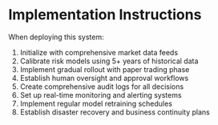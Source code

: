 # Implementation Instructions

When deploying this system:
1. Initialize with comprehensive market data feeds
2. Calibrate risk models using 5+ years of historical data
3. Implement gradual rollout with paper trading phase
4. Establish human oversight and approval workflows
5. Create comprehensive audit logs for all decisions
6. Set up real-time monitoring and alerting systems
7. Implement regular model retraining schedules
8. Establish disaster recovery and business continuity plans
